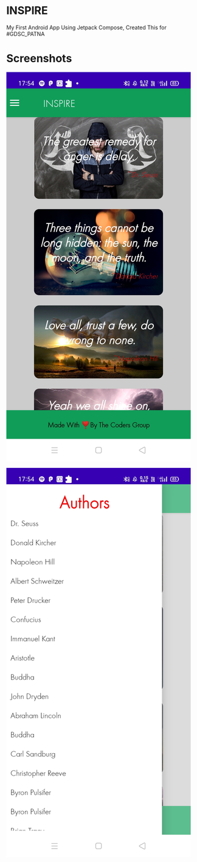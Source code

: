 # INSPIRE
My First Android App Using Jetpack Compose, Created This for #GDSC_PATNA

#  Screenshots 
![Layout](https://raw.githubusercontent.com/I-Himanshu/INSPIRE/main/screenshot/screenshot1.jpg)  
  
  
![Layout 2](https://raw.githubusercontent.com/I-Himanshu/INSPIRE/main/screenshot/screenshot2.jpg)
